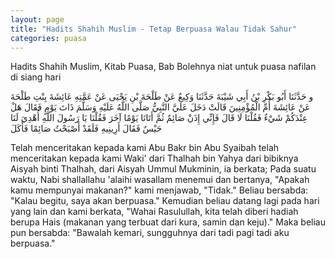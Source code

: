 ```yaml
---
layout: page
title: "Hadits Shahih Muslim - Tetap Berpuasa Walau Tidak Sahur"
categories: puasa
---
```


Hadits Shahih Muslim, Kitab Puasa, Bab Bolehnya niat untuk puasa nafilan di siang hari

<p class="arab">
و حَدَّثَنَا أَبُو بَكْرِ بْنُ أَبِي شَيْبَةَ حَدَّثَنَا وَكِيعٌ عَنْ طَلْحَةَ بْنِ يَحْيَى عَنْ عَمَّتِهِ عَائِشَةَ بِنْتِ طَلْحَةَ عَنْ عَائِشَةَ أُمِّ الْمُؤْمِنِينَ قَالَتْ دَخَلَ عَلَيَّ النَّبِيُّ صَلَّى اللَّهُ عَلَيْهِ وَسَلَّمَ ذَاتَ يَوْمٍ فَقَالَ هَلْ عِنْدَكُمْ شَيْءٌ فَقُلْنَا لَا قَالَ فَإِنِّي إِذَنْ صَائِمٌ ثُمَّ أَتَانَا يَوْمًا آخَرَ فَقُلْنَا يَا رَسُولَ اللَّهِ أُهْدِيَ لَنَا حَيْسٌ فَقَالَ أَرِينِيهِ فَلَقَدْ أَصْبَحْتُ صَائِمًا فَأَكَلَ
</p>

Telah menceritakan kepada kami Abu Bakr bin Abu Syaibah telah menceritakan kepada kami Waki' dari Thalhah bin Yahya dari bibiknya Aisyah binti Thalhah, dari Aisyah Ummul Mukminin, ia berkata; Pada suatu waktu, Nabi shallallahu 'alaihi wasallam menemui dan bertanya, "Apakah kamu mempunyai makanan?" kami menjawab, "Tidak." Beliau bersabda: "Kalau begitu, saya akan berpuasa." Kemudian beliau datang lagi pada hari yang lain dan kami berkata, "Wahai Rasulullah, kita telah diberi hadiah berupa Hais (makanan yang terbuat dari kura, samin dan keju)." Maka beliau pun bersabda: "Bawalah kemari, sungguhnya dari tadi pagi tadi aku berpuasa."